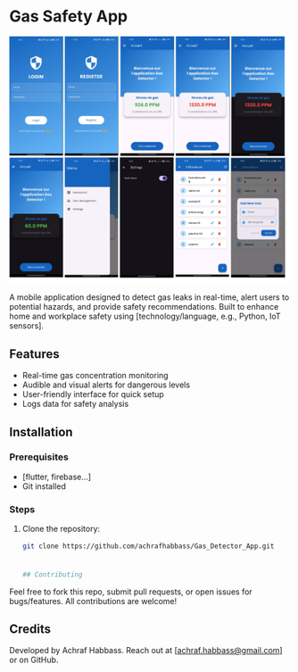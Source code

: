 # Gas Safety App

![image alt](https://github.com/achrafhabbass/Gas_Detector_App/blob/1ede3c364ca4f303ea32bcae1d57bd971c83289e/App_Screens.png)

A mobile application designed to detect gas leaks in real-time, alert users to potential hazards, and provide safety recommendations. Built to enhance home and workplace safety using [technology/language, e.g., Python, IoT sensors].


## Features
- Real-time gas concentration monitoring
- Audible and visual alerts for dangerous levels
- User-friendly interface for quick setup
- Logs data for safety analysis

## Installation

### Prerequisites
- [flutter, firebase...]
- Git installed

### Steps
1. Clone the repository:
   ```bash
   git clone https://github.com/achrafhabbass/Gas_Detector_App.git


   ## Contributing
Feel free to fork this repo, submit pull requests, or open issues for bugs/features. All contributions are welcome!


## Credits
Developed by Achraf Habbass. Reach out at [achraf.habbass@gmail.com] or on GitHub.

